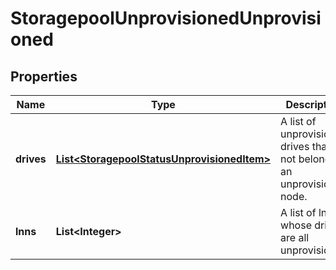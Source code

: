 
# StoragepoolUnprovisionedUnprovisioned

## Properties
Name | Type | Description | Notes
------------ | ------------- | ------------- | -------------
**drives** | [**List&lt;StoragepoolStatusUnprovisionedItem&gt;**](StoragepoolStatusUnprovisionedItem.md) | A list of unprovisioned drives that do not belong to an unprovisioned node. | 
**lnns** | **List&lt;Integer&gt;** | A list of lnns whose drives are all unprovisioned | 



